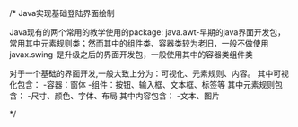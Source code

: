 /*
Java实现基础登陆界面绘制

Java现有的两个常用的教学使用的package:
java.awt-早期的java界面开发包，常用其中元素规则类；然而其中的组件类、容器类较为老旧，一般不做使用
javax.swing-是升级之后的界面开发包，一般使用其中的容器类组件类

对于一个基础的界面开发,一般大致上分为：可视化、元素规则、内容。
其中可视化包含：
  -容器：窗体
  -组件：按钮、输入框、文本框、标签等
其中元素规则包含：
  -尺寸、颜色、字体、布局
其中内容包含：
  -文本、图片

*/
